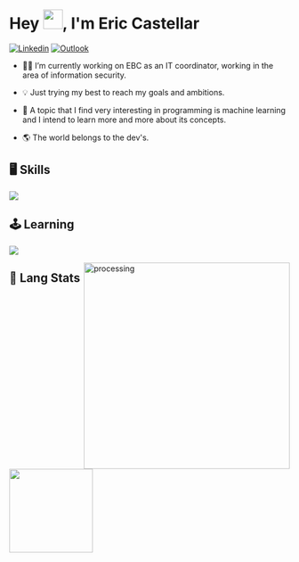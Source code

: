 <h1 align="left">Hey <img src="https://raw.githubusercontent.com/kaueMarques/kaueMarques/master/hi.gif" width="35">, I'm Eric Castellar</h1>

[![Linkedin](https://img.shields.io/badge/-LinkedIn-blue?style=flat&logo=Linkedin&logoColor=white)](https://www.linkedin.com/in/eric-castellar-953791225/) [![Outlook](https://img.shields.io/badge/Microsoft_Outlook-0078D4?style=flat&amp;logo=microsoft-outlook&amp;logoColor=white)](mailto:eric.castellar@outlook.com)

- 👨‍💻 I’m currently working on EBC as an IT coordinator, working in the area of ​​information security.

- 💡 Just trying my best to reach my goals and ambitions.

- 🧠 A topic that I find very interesting in programming is machine learning and I intend to learn more and more about its concepts.

- 🌎 The world belongs to the dev's.
    
## 🖥️ Skills

<p align="left">
  <a href="https://skillicons.dev">
    <img src="https://skillicons.dev/icons?i=java,python,html,css,javascript,bootstrap,php,postgresql,git" />
  </a>
</p>

## 🕹️ Learning

<p align="left">
  <a href="https://skillicons.dev">
    <img src="https://skillicons.dev/icons?i=mysql,googlecloud,aws" />
  </a>
</p>

<img src="https://user-images.githubusercontent.com/86270246/167881063-7b1d3bd6-845d-426d-81e7-0ce87ec0e536.gif" alt="processing" width="370" align="right">

## 💾 Lang Stats

<div align="left">
  <a href="https://github.com/Ericcastell">
  <img height="150" src="https://github-readme-stats.vercel.app/api/top-langs/?username=Ericcastell&layout=compact&langs_count=7&theme=nightowl"/>
</div>
